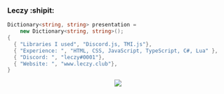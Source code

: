 ### Leczy :shipit:

```csharp
Dictionary<string, string> presentation =
    new Dictionary<string, string>();
{
  { "Libraries I used", "Discord.js, TMI.js"},
  { "Experience: ", "HTML, CSS, JavaScript, TypeScript, C#, Lua" },
  { "Discord: ", "leczy#0001"},
  { "Website: ", "www.leczy.club"},
}
```

<p align="center">
    <img align="center" src="https://github-readme-stats.vercel.app/api?username=leeczy&show_icons=true&theme=radical&hide_border=true&locale=es&border_radius=23%" />
</p>
